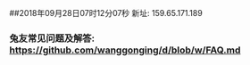 ##2018年09月28日07时12分07秒 新址: 159.65.171.189
### 兔友常见问题及解答: https://github.com/wanggonging/d/blob/w/FAQ.md
